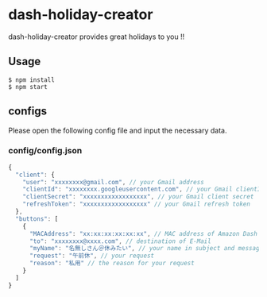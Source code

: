 # dash-holiday-creator

dash-holiday-creator provides great holidays to you !!

## Usage

```
$ npm install
$ npm start
```

## configs


Please open the following config file and input the necessary data.


### config/config.json

```JavaScript
{
  "client": {
    "user": "xxxxxxxx@gmail.com", // your Gmail address
    "clientId": "xxxxxxxx.googleusercontent.com", // your Gmail clientId
    "clientSecret": "xxxxxxxxxxxxxxxxxx", // your Gmail client secret                               
    "refreshToken": "xxxxxxxxxxxxxxxxxx" // your Gmail refresh token
  },
  "buttons": [
    {
      "MACAddress": "xx:xx:xx:xx:xx:xx", // MAC address of Amazon Dash Button
      "to": "xxxxxxxx@xxxx.com", // destination of E-Mail
      "myName": "名無しさん＠休みたい", // your name in subject and message
      "request": "午前休", // your request
      "reason": "私用" // the reason for your request
    }   
  ]
}
```
